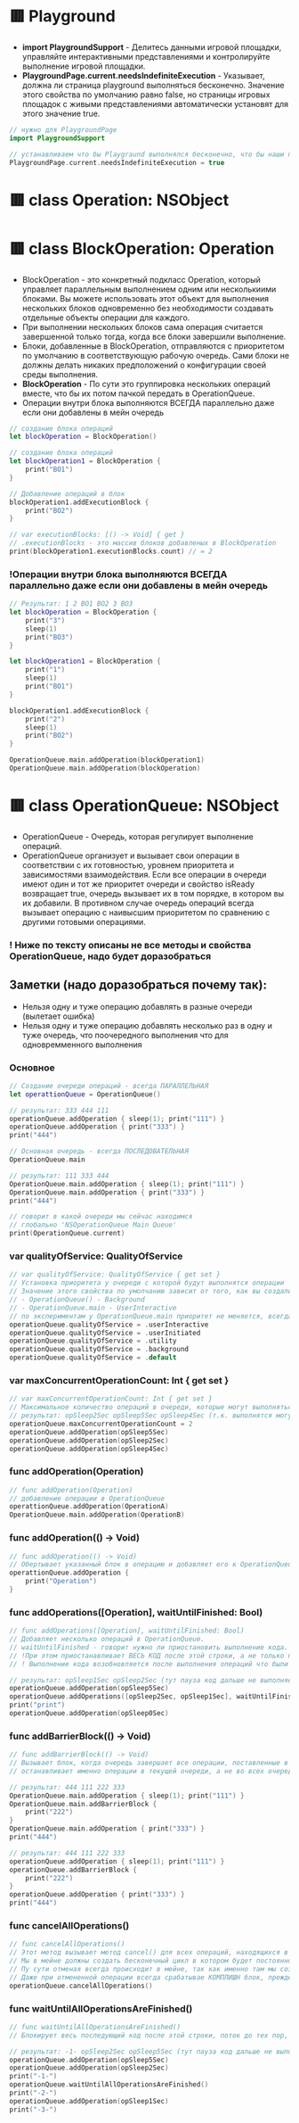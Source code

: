 # :red_square: Playground

- **import PlaygroundSupport** - Делитесь данными игровой площадки, управляйте интерактивными представлениями и контролируйте выполнение игровой площадки.
- **PlaygroundPage.current.needsIndefiniteExecution** - Указывает, должна ли страница playground выполняться бесконечно. Значение этого свойства по умолчанию равно false, но страницы игровых площадок с живыми представлениями автоматически установят для этого значение true.

```Swift
// нужно для PlaygroundPage
import PlaygroundSupport

// устанавливаем что бы Playgraund выполнялся бесконечно, что бы наши потоки/очереди не завершались когда Playgraund дойдет до посленей строки
PlaygroundPage.current.needsIndefiniteExecution = true
```

# :red_square: class Operation: NSObject

# :red_square: class BlockOperation: Operation

- BlockOperation - это конкретный подкласс Operation, который управляет параллельным выполнением одним или несколькиими блоками. Вы можете использовать этот объект для выполнения нескольких блоков одновременно без необходимости создавать отдельные объекты операции для каждого. 
- При выполнении нескольких блоков сама операция считается завершенной только тогда, когда все блоки завершили выполнение.
- Блоки, добавленные в BlockOperation, отправляются с приоритетом по умолчанию в соответствующую рабочую очередь. Сами блоки не должны делать никаких предположений о конфигурации своей среды выполнения.
- **BlockOperation** - По сути это группировка нескольких операций вместе, что бы их потом пачкой передать в OperationQueue.
- Операции внутри блока выполняются ВСЕГДА параллельно даже если они добавлены в мейн очередь
```Swift
// создание блока операций
let blockOperation = BlockOperation()

// создание блока операций
let blockOperation1 = BlockOperation {
    print("BO1")
}

// Добавление операций в блок
blockOperation1.addExecutionBlock {
    print("BO2")
}

// var executionBlocks: [() -> Void] { get }
// .executionBlocks - это массив блоков добавленых в BlockOperation
print(blockOperation1.executionBlocks.count) // = 2
```

### !Операции внутри блока выполняются ВСЕГДА параллельно даже если они добавлены в мейн очередь
```Swift
// Результат: 1 2 BO1 BO2 3 BO3
let blockOperation = BlockOperation {
    print("3")
    sleep(1)
    print("BO3")
}

let blockOperation1 = BlockOperation {
    print("1")
    sleep(1)
    print("BO1")
}

blockOperation1.addExecutionBlock {
    print("2")
    sleep(1)
    print("BO2")
}

OperationQueue.main.addOperation(blockOperation1)
OperationQueue.main.addOperation(blockOperation)
```

# :red_square: class OperationQueue: NSObject

- OperationQueue - Очередь, которая регулирует выполнение операций.
- OperationQueue организует и вызывает свои операции в соответствии с их готовностью, уровнем приоритета и зависимостями взаимодействия. Если все операции в очереди имеют один и тот же приоритет очереди и свойство isReady возвращает true, очередь вызывает их в том порядке, в котором вы их добавили. В противном случае очередь операций всегда вызывает операцию с наивысшим приоритетом по сравнению с другими готовыми операциями.

### ! Ниже по тексту описаны не все методы и свойства OperationQueue, надо будет доразобраться

## Заметки (надо доразобраться почему так):
- Нельзя одну и туже операцию добавлять в разные очереди (вылетает ошибка)
- Нельзя одну и туже операцию добавлять несколько раз в одну и туже очередь, что поочередного выполнения что для одновремменного выполнения


### Основное
```Swift
// Создание очереди операций - всегда ПАРАЛЛЕЛЬНАЯ
let operattionQueue = OperationQueue()

// результат: 333 444 111
operationQueue.addOperation { sleep(1); print("111") }
operationQueue.addOperation { print("333") }
print("444")

// Основная очередь - всегда ПОСЛЕДОВАТЕЛЬНАЯ
OperationQueue.main

// результат: 111 333 444 
OperationQueue.main.addOperation { sleep(1); print("111") }
OperationQueue.main.addOperation { print("333") }
print("444")

// говорит в какой очереди мы сейчас находимся
// глобально 'NSOperationQueue Main Queue'
print(OperationQueue.current)
```

### var qualityOfService: QualityOfService
```Swift
// var qualityOfService: QualityOfService { get set }
// Установка приоритета у очереди с которой будут выполнятся операции
// Значение этого свойства по умолчанию зависит от того, как вы создали очередь:
// - OperationQueue() - Background
// - OperationQueue.main - UserInteractive
// по экспериментам у OperationQueue.main приоритет не меняется, всегда максимум
operationQueue.qualityOfService = .userInteractive
operationQueue.qualityOfService = .userInitiated
operationQueue.qualityOfService = .utility
operationQueue.qualityOfService = .background
operationQueue.qualityOfService = .default
```

### var maxConcurrentOperationCount: Int { get set }
```Swift
// var maxConcurrentOperationCount: Int { get set }
// Максимальное количество операций в очереди, которые могут выполняться одновременно.
// результат: opSleep2Sec opSleep5Sec opSleep4Sec (т.к. выполнятся могут только 2 одновременно, то opSleep4Sec запустится когда opSleep2Sec закончит свое выполнение)
operationQueue.maxConcurrentOperationCount = 2
operationQueue.addOperation(opSleep5Sec)
operationQueue.addOperation(opSleep2Sec)
operationQueue.addOperation(opSleep4Sec)
```

### func addOperation(Operation)
```Swift
// func addOperation(Operation)
// добавление операции в OperationQueue
operattionQueue.addOperation(OperationA)
OperationQueue.main.addOperation(OperationB)
```

### func addOperation(() -> Void)
```Swift
// func addOperation(() -> Void)
// Обертывает указанный блок в операцию и добавляет его к OperationQueue.
operattionQueue.addOperation {
    print("Operation")
}
```

### func addOperations([Operation], waitUntilFinished: Bool)
```Swift
// func addOperations([Operation], waitUntilFinished: Bool)
// Добавляет несколько операций в OperationQueue. 
// waitUntilFinished - говорит нужно ли приостановить выполнение кода. 
// !При этом приостанавливает ВЕСЬ КОД после этой строки, а не только последующие операции в очереди. 
// ! Выполнение кода возобновляется после выполнения операций что были добавлены ИМЕННО В ЭТОМ МЕТОДЕ, а не все предыдущие что есть и выполняюся на данный момент в OperationQueue

// результат: opSleep1Sec opSleep2Sec (тут пауза код дальше не выполняется opSleep1Sec opSleep2Sec) print opSleep0Sec opSleep5Sec
operationQueue.addOperation(opSleep5Sec)
operationQueue.addOperations([opSleep2Sec, opSleep1Sec], waitUntilFinished: true)
print("print")
operationQueue.addOperation(opSleep0Sec)
```

### func addBarrierBlock(() -> Void)
```Swift
// func addBarrierBlock(() -> Void)
// Вызывает блок, когда очередь завершает все операции, поставленные в очередь, и предотвращает запуск последующих операций до тех пор, пока блок не будет завершен.
// останавливает именно операции в текущей очереди, а не во всех очередях, код что вне очереди продолжится выполненятся

// результат: 444 111 222 333
OperationQueue.main.addOperation { sleep(1); print("111") }
OperationQueue.main.addBarrierBlock {
    print("222")
}
OperationQueue.main.addOperation { print("333") }
print("444")

// результат: 444 111 222 333
operationQueue.addOperation { sleep(1); print("111") }
operationQueue.addBarrierBlock {
    print("222")
}
operationQueue.addOperation { print("333") }
print("444")
```

### func cancelAllOperations()
```Swift
// func cancelAllOperations()
// Этот метод вызывает метод cancel() для всех операций, находящихся в настоящее время в очереди. И устанавливает isCancelled в true (устанавливает именно в унаследованном родительском методе cancel()). Поэтому ВАЖНО! если мы переопределяем метод cancel() то в этом методе надо вручную задать значение isCancelled = true
// Мы в мейне должны создать бесконечный цикл в котором будет постоянно проверятся условие isCancelled, и если оно true то срабатывает наш написанный код на случай отмены, если false то выполняется наша необходимая операция.
// Пу сути отменая всегда происходит в мейне, так как именно там мы создаем проверку условия, и если операция отменена до ее выполнения она все равно равно зайдет в мейн и там выполнит наш код отмены при isCancelled = true
// Даже при отмененной операции всегда срабатывае КОМПЛИШН блок, прежде чем она будет удалена из очереди
operationQueue.cancelAllOperations()
```

### func waitUntilAllOperationsAreFinished()
```Swift
// func waitUntilAllOperationsAreFinished()
// Блокирует весь последующий код после этой строки, поток до тех пор, пока ВСЕ оперции выполняемые операции в OperationQueue не завершат выполнение.

// результат: -1- opSleep2Sec opSleep5Sec (тут пауза код дальше не выполняется пока не выполнятся opSleep2Sec opSleep5Sec) -2- -3- opSleep1Sec
operationQueue.addOperation(opSleep5Sec)
operationQueue.addOperation(opSleep2Sec)
print("-1-")
operationQueue.waitUntilAllOperationsAreFinished()
print("-2-")
operationQueue.addOperation(opSleep1Sec)
print("-3-")
```
